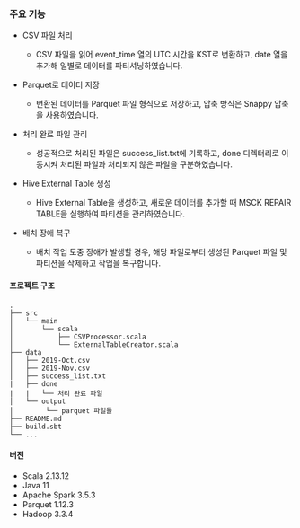 ### 주요 기능
- CSV 파일 처리
  - CSV 파일을 읽어 event_time 열의 UTC 시간을 KST로 변환하고, date 열을 추가해 일별로 데이터를 파티셔닝하였습니다.

- Parquet로 데이터 저장
  - 변환된 데이터를 Parquet 파일 형식으로 저장하고, 압축 방식은  Snappy 압축을 사용하였습니다.

- 처리 완료 파일 관리
  - 성공적으로 처리된 파일은 success_list.txt에 기록하고, done 디렉터리로 이동시켜 처리된 파일과 처리되지 않은 파일을 구분하였습니다.

- Hive External Table 생성
  - Hive External Table을 생성하고, 새로운 데이터를 추가할 때 MSCK REPAIR TABLE을 실행하여 파티션을 관리하였습니다.

- 배치 장애 복구
  - 배치 작업 도중 장애가 발생할 경우, 해당 파일로부터 생성된 Parquet 파일 및 파티션을 삭제하고 작업을 복구합니다.

#### 프로젝트 구조
```
.
├── src
│   └── main
│       └── scala
│           ├── CSVProcessor.scala
│           └── ExternalTableCreator.scala
├── data
│   ├── 2019-Oct.csv
│   ├── 2019-Nov.csv
│   ├── success_list.txt
|   ├── done
|   |   └── 처리 완료 파일 
│   └── output
│        └── parquet 파일들
├── README.md
├── build.sbt
└── ...

```

#### 버전
- Scala 2.13.12
- Java 11
- Apache Spark 3.5.3
- Parquet 1.12.3
- Hadoop 3.3.4

